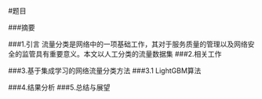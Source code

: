 #题目

###摘要


###1.引言
流量分类是网络中的一项基础工作，其对于服务质量的管理以及网络安全的监管具有重要意义。本文以人工分类的流量数据集
###2.相关工作

###3.基于集成学习的网络流量分类方法
###3.1 LightGBM算法

###4.结果分析
###5.总结与展望

